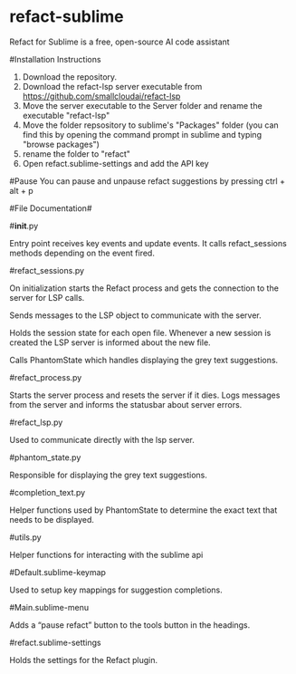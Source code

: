 # refact-sublime
Refact for Sublime is a free, open-source AI code assistant

#Installation Instructions
1. Download the repository.
2. Download the refact-lsp server executable from https://github.com/smallcloudai/refact-lsp
3. Move the server executable to the Server folder and rename the executable "refact-lsp"
4. Move the folder repsository to sublime's "Packages" folder (you can find this by opening the command prompt in sublime and typing "browse packages")
5. rename the folder to "refact"
6. Open refact.sublime-settings and add the API key

#Pause
You can pause and unpause refact suggestions by pressing ctrl + alt + p 

#File Documentation#

#__init__.py

Entry point receives key events and update events. It calls refact_sessions methods depending on the event fired. 

#refact_sessions.py

On initialization starts the Refact process and gets the connection to the server for LSP calls. 

Sends messages to the LSP object to communicate with the server. 

Holds the session state for each open file. Whenever a new session is created the LSP server is informed about the new file. 

Calls PhantomState which handles displaying the grey text suggestions. 

#refact_process.py

Starts the server process and resets the server if it dies. Logs messages from the server and informs the statusbar about server errors. 

#refact_lsp.py

Used to communicate directly with the lsp server. 

#phantom_state.py

Responsible for displaying the grey text suggestions. 

#completion_text.py

Helper functions used by PhantomState to determine the exact text that needs to be displayed. 

#utils.py

Helper functions for interacting with the sublime api


#Default.sublime-keymap

Used to setup key mappings for suggestion completions. 

#Main.sublime-menu

Adds a “pause refact” button to the tools button in the headings.

#refact.sublime-settings

Holds the settings for the Refact plugin. 
